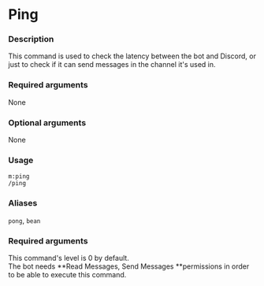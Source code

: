 # Ping

### **Description**

This command is used to check the latency between the bot and Discord, or just to check if it can send messages in the channel it's used in.

### **Required arguments**

None

### **Optional arguments**

None

### **Usage**

```
m:ping
/ping
```

### **Aliases**

`pong`, `bean`

### **Required arguments**

This command's level is 0 by default.\
The bot needs **Read Messages, Send Messages **permissions in order to be able to execute this command.
